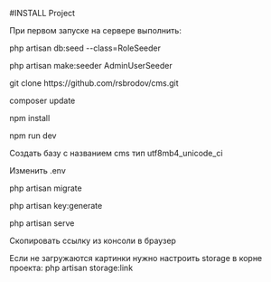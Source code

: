#INSTALL Project

При первом запуске на сервере выполнить:
<p>php artisan db:seed --class=RoleSeeder</p>
<p>php artisan make:seeder AdminUserSeeder</p>
<p>git clone https://github.com/rsbrodov/cms.git</p>
<p>composer update</p>
<p>npm install</p>
<p>npm run dev</p>
<p>Создать базу с названием cms тип utf8mb4_unicode_ci</p>
<p>Изменить .env</p>
<p>php artisan migrate</p>
<p>php artisan key:generate</p>
<p>php artisan serve</p>
<p>Скопировать ссылку из консоли в браузер</p>
Если не загружаются картинки нужно настроить storage в корне проекта: php artisan storage:link 
